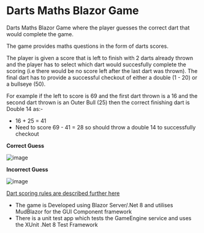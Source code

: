 # Darts Maths Blazor Game

Darts Maths Blazor Game where the player guesses the correct dart that would complete the game.

The game provides maths questions in the form of darts scores.

The player is given a score that is left to finish with 2 darts already thrown and the player has to select which dart would succesfully complete the scoring (i.e there would be no score left after the last dart was thrown).  The final dart has to provide a successful checkout of either a double (1 - 20) or a bullseye (50).

For example if the left to score is 69 and the first dart thrown is a 16 and the second dart thrown is an Outer Bull (25) then the correct finishing dart is Double 14 as:-

* 16 + 25 = 41
* Need to score 69 - 41 = 28 so should throw a double 14 to successfully checkout

**Correct Guess**

![image](https://github.com/user-attachments/assets/5b7b68dc-124d-4d75-8da4-4c6b7fd00d91)

**Incorrect Guess**

![image](https://github.com/user-attachments/assets/f59a72c1-577a-4c4d-9904-1915842fc30e)

[Dart scoring rules are described further here](https://www.dartscorner.co.uk/blogs/how-to/the-rules-of-darts-explained)

* The game is Developed using Blazor Server/.Net 8 and utilises MudBlazor for the GUI Component framework
* There is a unit test app which tests the GameEngine service and uses the XUnit .Net 8 Test Framework
